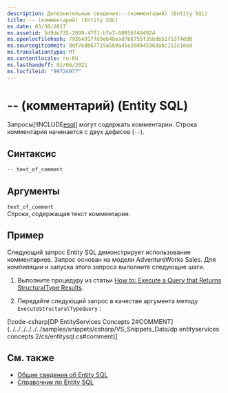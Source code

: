```yaml
---
description: Дополнительные сведения:--(комментарий) (Entity SQL)
title: -- (комментарий) (Entity SQL)
ms.date: 03/30/2017
ms.assetid: 5d9de735-2099-47f1-b7e7-60856f494924
ms.openlocfilehash: 793649177d9e64bead7b8755f35bdb51f53f4dd8
ms.sourcegitcommit: ddf7edb67715a5b9a45e3dd44536dabc153c1de0
ms.translationtype: MT
ms.contentlocale: ru-RU
ms.lasthandoff: 02/06/2021
ms.locfileid: "99724977"
---
```

# <a name="---comment-entity-sql"></a>-- (комментарий) (Entity SQL)

Запросы[!INCLUDE[esql](../../../../../../includes/esql-md.md)] могут содержать комментарии. Строка комментария начинается с двух дефисов (`--`).  
  
## <a name="syntax"></a>Синтаксис  
  
```csharp  
-- text_of_comment  
```  
  
## <a name="arguments"></a>Аргументы  

 `text_of_comment`  
 Строка, содержащая текст комментария.  
  
## <a name="example"></a>Пример  

 Следующий запрос Entity SQL демонстрирует использование комментариев. Запрос основан на модели AdventureWorks Sales. Для компиляции и запуска этого запроса выполните следующие шаги.  
  
1. Выполните процедуру из статьи [How to: Execute a Query that Returns StructuralType Results](../how-to-execute-a-query-that-returns-structuraltype-results.md).  
  
2. Передайте следующий запрос в качестве аргумента методу `ExecuteStructuralTypeQuery` :  
  
 [!code-csharp[DP EntityServices Concepts 2#COMMENT](../../../../../../samples/snippets/csharp/VS_Snippets_Data/dp entityservices concepts 2/cs/entitysql.cs#comment)]  
  
## <a name="see-also"></a>См. также

- [Общие сведения об Entity SQL](entity-sql-overview.md)
- [Справочник по Entity SQL](entity-sql-reference.md)
